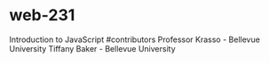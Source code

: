 # web-231
Introduction to JavaScript
#contributors
Professor Krasso - Bellevue University
Tiffany Baker - Bellevue University
